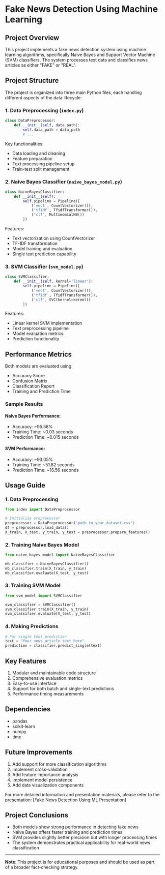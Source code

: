 # Fake News Detection Using Machine Learning

## Project Overview
This project implements a fake news detection system using machine learning algorithms, specifically Naive Bayes and Support Vector Machine (SVM) classifiers. The system processes text data and classifies news articles as either "FAKE" or "REAL".

## Project Structure
The project is organized into three main Python files, each handling different aspects of the data lifecycle:

### 1. Data Preprocessing (`index.py`)
```python
class DataPreprocessor:
    def __init__(self, data_path):
        self.data_path = data_path
        # ...
```
Key functionalities:
- Data loading and cleaning
- Feature preparation
- Text processing pipeline setup
- Train-test split management

### 2. Naive Bayes Classifier (`naive_bayes_model.py`)
```python
class NaiveBayesClassifier:
    def __init__(self):
        self.pipeline = Pipeline([
            ('vect', CountVectorizer()),
            ('tfidf', TfidfTransformer()),
            ('clf', MultinomialNB())
        ])
```
Features:
- Text vectorization using CountVectorizer
- TF-IDF transformation
- Model training and evaluation
- Single text prediction capability

### 3. SVM Classifier (`svm_model.py`)
```python
class SVMClassifier:
    def __init__(self, kernel='linear'):
        self.pipeline = Pipeline([
            ('vect', CountVectorizer()),
            ('tfidf', TfidfTransformer()),
            ('clf', SVC(kernel=kernel))
        ])
```
Features:
- Linear kernel SVM implementation
- Text preprocessing pipeline
- Model evaluation metrics
- Prediction functionality

## Performance Metrics
Both models are evaluated using:
- Accuracy Score
- Confusion Matrix
- Classification Report
- Training and Prediction Time

### Sample Results
#### Naive Bayes Performance:
- Accuracy: ~95.58%
- Training Time: ~0.03 seconds
- Prediction Time: ~0.015 seconds

#### SVM Performance:
- Accuracy: ~93.05%
- Training Time: ~51.82 seconds
- Prediction Time: ~16.56 seconds

## Usage Guide

### 1. Data Preprocessing
```python
from index import DataPreprocessor

# Initialize preprocessor
preprocessor = DataPreprocessor('path_to_your_dataset.csv')
df = preprocessor.load_data()
X_train, X_test, y_train, y_test = preprocessor.prepare_features()
```

### 2. Training Naive Bayes Model
```python
from naive_bayes_model import NaiveBayesClassifier

nb_classifier = NaiveBayesClassifier()
nb_classifier.train(X_train, y_train)
nb_classifier.evaluate(X_test, y_test)
```

### 3. Training SVM Model
```python
from svm_model import SVMClassifier

svm_classifier = SVMClassifier()
svm_classifier.train(X_train, y_train)
svm_classifier.evaluate(X_test, y_test)
```

### 4. Making Predictions
```python
# For single text prediction
text = "Your news article text here"
prediction = classifier.predict_single(text)
```

## Key Features
1. Modular and maintainable code structure
2. Comprehensive evaluation metrics
3. Easy-to-use interface
4. Support for both batch and single-text predictions
5. Performance timing measurements

## Dependencies
- pandas
- scikit-learn
- numpy
- time

## Future Improvements
1. Add support for more classification algorithms
2. Implement cross-validation
3. Add feature importance analysis
4. Implement model persistence
5. Add data visualization components

For more detailed information and presentation materials, please refer to the presentation:
[Fake News Detection Using ML Presentation]

## Project Conclusions
- Both models show strong performance in detecting fake news
- Naive Bayes offers faster training and prediction times
- SVM provides slightly better precision but with longer processing times
- The system demonstrates practical applicability for real-world news classification

---
**Note**: This project is for educational purposes and should be used as part of a broader fact-checking strategy.
